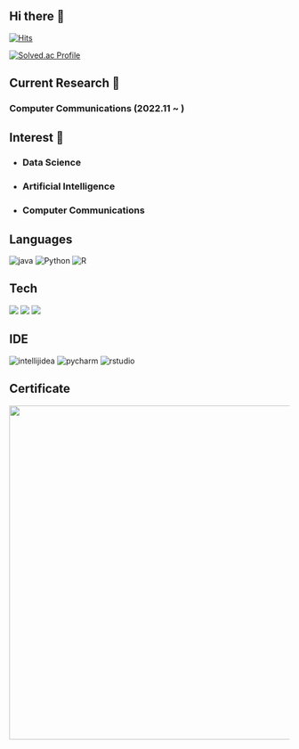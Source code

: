 ## Hi there 👋

[![Hits](https://hits.seeyoufarm.com/api/count/incr/badge.svg?url=https%3A%2F%2Fgithub.com%2FSIron17&count_bg=%23000000&title_bg=%23555555&icon=&icon_color=%23E7E7E7&title=hits&edge_flat=false)](https://hits.seeyoufarm.com)

[![Solved.ac Profile](http://mazassumnida.wtf/api/generate_badge?boj=jsca1002)](https://solved.ac/jsca1002)

<!-- ![Anurag's GitHub stats](https://github-readme-stats.vercel.app/api?username=SIron17&show_icons=true&theme=radical) --> 

## Current Research 📖
### Computer Communications (2022.11 ~ )

## Interest 🌱
* ### Data Science
* ### Artificial Intelligence
* ### Computer Communications

## Languages
![java](https://img.shields.io/badge/java-007396.svg?&style=for-the-badge&logo=java&logoColor=white)
![Python](https://img.shields.io/badge/Python-3776AB.svg?&style=for-the-badge&logo=Python&logoColor=white)
![R](https://img.shields.io/badge/R-276DC3.svg?&style=for-the-badge&logo=R&logoColor=white)

## Tech
<img src="https://img.shields.io/badge/TensorFlow-FF6F00?style=for-the-badge&logo=TensorFlow&logoColor=white"> <img src="https://img.shields.io/badge/Keras-D00000?style=for-the-badge&logo=Keras&logoColor=white"> <img src="https://img.shields.io/badge/Scikit-learnF7931E?style=for-the-badge&logo=Scikit-learn&logoColor=white">

## IDE
![intellijidea](https://img.shields.io/badge/IntelliJ-000000.svg?&style=for-the-badge&logo=intellijidea&logoColor=white)
![pycharm](https://img.shields.io/badge/PyCharm-000000.svg?&style=for-the-badge&logo=pycharm&logoColor=white)
![rstudio](https://img.shields.io/badge/rstudio-75AADB.svg?&style=for-the-badge&logo=rstudio&logoColor=white)

## Certificate
<div align="center">
<a href = "https://www.credential.net/0eb9c4d9-807e-44e5-b972-f7c66ed086df#gs.5gjv64">
<img src="https://images.credential.net/embed/hwowd0ae.png" style="width:600px"/>
</a>
</div>
